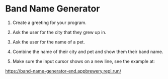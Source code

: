 # Band Name Generator

1. Create a greeting for your program.

2. Ask the user for the city that they grew up in.

3. Ask the user for the name of a pet.

4. Combine the name of their city and pet and show them their band name.

5. Make sure the input cursor shows on a new line, see the example at:

https://band-name-generator-end.appbrewery.repl.run/
